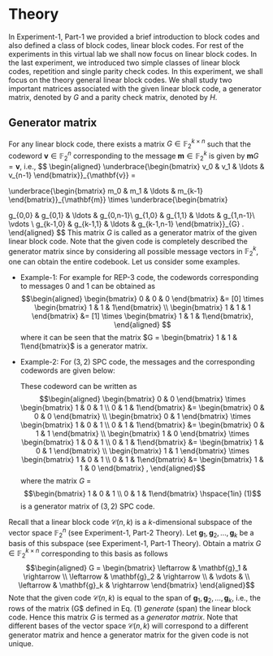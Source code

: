 # Theory 

In Experiment-1, Part-1 we provided a brief introduction to block codes
and also defined a class of block codes, linear block codes. For rest of
the experiments in this virtual lab we shall now focus on linear block
codes. In the last experiment, we introduced two simple classes of
linear block codes, repetition and single parity check codes. In this
experiment, we shall focus on the theory general linear block codes. We
shall study two important matrices associated with the given linear
block code, a generator matrix, denoted by $G$ and a parity check
matrix, denoted by $H$.

## Generator matrix

For any linear block code, there exists a matrix
$G \in \mathbb{F}_2^{k \times n}$ such that the codeword $\mathbf{v} \in \mathbb{F}_2^n$ corresponding to the message
$\mathbf{m} \in \mathbb{F}_2^k$ is given by
$\mathbf{m} G = \mathbf{v}$, i.e., 
$$
\begin{aligned}
\underbrace{\begin{bmatrix} v_0 & v_1 & \ldots & v_{n-1} \end{bmatrix}}_{\mathbf{v}} = 

\underbrace{\begin{bmatrix} m_0 & m_1 & \ldots & m_{k-1} \end{bmatrix}}_{\mathbf{m}} 
\times 
\underbrace{\begin{bmatrix} 

g_{0,0} & g_{0,1} & \ldots & g_{0,n-1}\\ 
g_{1,0} & g_{1,1} & \ldots & g_{1,n-1}\\ 
\vdots \\
g_{k-1,0} & g_{k-1,1} & \ldots & g_{k-1,n-1}
\end{bmatrix}}_{G}  .
\end{aligned} 
$$
This matrix $G$ is called as a generator matrix of
the given linear block code. Note that the given code is completely
described the generator matrix since by considering all possible message
vectors in $\mathbb{F}_2^k$, one can obtain the entire codebook.
Let us consider some examples.
- Example-1: For example for REP-$3$ code, the codewords corresponding to messages
$0$ and $1$ can be obtained as 
$$\begin{aligned}  
\begin{bmatrix} 0 & 0 & 0 \end{bmatrix} &= [0] \times \begin{bmatrix} 1 & 1 & 1\end{bmatrix}   \\ 
\begin{bmatrix} 1 & 1 & 1 \end{bmatrix} &= [1] \times \begin{bmatrix} 1 & 1 & 1\end{bmatrix},
 \end{aligned}
$$
where it can be seen that the matrix
$G  = \begin{bmatrix} 1 & 1 & 1\end{bmatrix}$ is a generator matrix.


- Example-2: For $(3,2)$ SPC code, the messages and the
    corresponding codewords are given below:
    
    

    These codeword can be written as $$\begin{aligned}
    \begin{bmatrix} 0 & 0 \end{bmatrix} \times \begin{bmatrix} 1 & 0 & 1 \\ 0 & 1 & 1\end{bmatrix}  
    &= \begin{bmatrix} 0 & 0 & 0 \end{bmatrix} \\
    \begin{bmatrix} 0 & 1 \end{bmatrix} \times \begin{bmatrix} 1 & 0 & 1 \\ 0 & 1 & 1\end{bmatrix}  
    &= \begin{bmatrix} 0 & 1 & 1 \end{bmatrix} \\
    \begin{bmatrix} 1 & 0 \end{bmatrix} \times \begin{bmatrix} 1 & 0 & 1 \\ 0 & 1 & 1\end{bmatrix}  
    &= \begin{bmatrix} 1 & 0 & 1 \end{bmatrix} \\ 
    \begin{bmatrix} 1 & 1 \end{bmatrix} \times \begin{bmatrix} 1 & 0 & 1 \\ 0 & 1 & 1\end{bmatrix}  
    &= \begin{bmatrix} 1 & 1 & 0 \end{bmatrix} ,
    \end{aligned}$$
     where the matrix
  $G$ = $$\begin{bmatrix} 1 & 0 & 1 \\ 0 & 1 & 1\end{bmatrix} \hspace{1in} (1)$$ is a
    generator matrix of $(3,2)$ SPC code.

Recall that a linear block code $\mathcal{C} (n,k)$ is a
$k$-dimensional subspace of the vector space $\mathbb{F}_2^n$ 
(see Experiment-1, Part-2 Theory). Let 
$\mathbf{g}_1, \mathbf{g}_2, \ldots, \mathbf{g}_k$ 
be a basis of this
subspace (see Experiment-1, Part-1 Theory). Obtain a matrix
$G \in \mathbb{F}_2^{k \times n}$ corresponding to this basis as
follows $$\begin{aligned}  
G = \begin{bmatrix}
\leftarrow & \mathbf{g}_1 & \rightarrow \\
\leftarrow & \mathbf{g}_2 & \rightarrow \\
 & \vdots &  \\
\leftarrow & \mathbf{g}_k & \rightarrow
\end{bmatrix}
\end{aligned}$$
 Note that the given code $\mathcal{C}(n,k)$ is equal
to the span of $\mathbf{g}_1, \mathbf{g}_2, \ldots, \mathbf{g}_k$,
i.e., the rows of the matrix \(G$ defined in Eq. (1) *generate* (span)
the linear block code. Hence this matrix $G$ is termed as a *generator
matrix*. Note that different bases of the vector space
$\mathcal{C}(n,k)$ will correspond to a different generator matrix and
hence a generator matrix for the given code is not unique.

